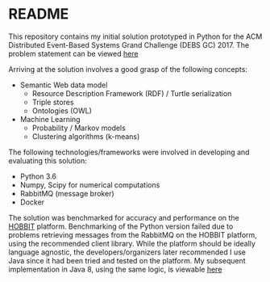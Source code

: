 # README

This repository contains my initial solution prototyped in Python for the ACM Distributed Event-Based Systems Grand Challenge (DEBS GC) 2017. The problem statement can be viewed [here](https://project-hobbit.eu/challenges/debs-grand-challenge/)

Arriving at the solution involves a good grasp of the following concepts:

- Semantic Web data model
	 - Resource Description Framework (RDF) / Turtle serialization
	 - Triple stores
	 - Ontologies (OWL)
- Machine Learning
	- Probability / Markov models
	- Clustering algorithms (k-means)

The following technologies/frameworks were involved in developing and evaluating this solution:

- Python 3.6
- Numpy, Scipy for numerical computations
- RabbitMQ (message broker)
- Docker 

The solution was benchmarked for accuracy and performance on the [HOBBIT](https://project-hobbit.eu/outcomes/hobbit-platform/) platform. Benchmarking of the Python version failed due to problems retrieving messages from the RabbitMQ on the HOBBIT platform, using the recommended client library. While the platform should be ideally language agnostic, the developers/organizers later recommended I use Java since it had been tried and tested on the platform. My subsequent implementation in Java 8, using the same logic, is viewable [here](https://github.com/imdn/debs-java)
